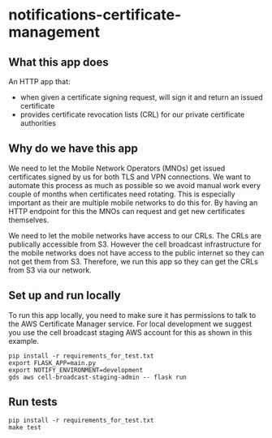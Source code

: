 # notifications-certificate-management

## What this app does

An HTTP app that:

- when given a certificate signing request, will sign it and return an issued certificate
- provides certificate revocation lists (CRL) for our private certificate authorities

## Why do we have this app

We need to let the Mobile Network Operators (MNOs) get issued certificates signed by us for both TLS and VPN connections. We want to automate this process as much as possible so we avoid manual work every couple of months when certificates need rotating. This is especially important as their are multiple mobile networks to do this for. By having an HTTP endpoint for this the MNOs can request and get new certificates themselves.

We need to let the mobile networks have access to our CRLs. The CRLs are publically accessible from S3. However the cell broadcast infrastructure for the mobile networks does not have access to the public internet so they can not get them from S3. Therefore, we run this app so they can get the CRLs from S3 via our network.

## Set up and run locally

To run this app locally, you need to make sure it has permissions to talk to the AWS Certificate Manager service. For local development we suggest you use the cell broadcast staging AWS account for this as shown in this example. 

```
pip install -r requirements_for_test.txt
export FLASK_APP=main.py
export NOTIFY_ENVIRONMENT=development
gds aws cell-broadcast-staging-admin -- flask run
```

## Run tests

```
pip install -r requirements_for_test.txt
make test
```
